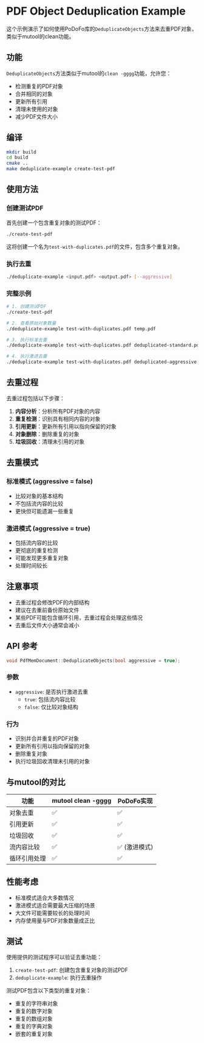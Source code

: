 # PDF Object Deduplication Example

这个示例演示了如何使用PoDoFo库的`DeduplicateObjects`方法来去重PDF对象，类似于mutool的clean功能。

## 功能

`DeduplicateObjects`方法类似于mutool的`clean -gggg`功能，允许您：

- 检测重复的PDF对象
- 合并相同的对象
- 更新所有引用
- 清理未使用的对象
- 减少PDF文件大小

## 编译

```bash
mkdir build
cd build
cmake ..
make deduplicate-example create-test-pdf
```

## 使用方法

### 创建测试PDF

首先创建一个包含重复对象的测试PDF：

```bash
./create-test-pdf
```

这将创建一个名为`test-with-duplicates.pdf`的文件，包含多个重复对象。

### 执行去重

```bash
./deduplicate-example <input.pdf> <output.pdf> [--aggressive]
```

### 完整示例

```bash
# 1. 创建测试PDF
./create-test-pdf

# 2. 查看原始对象数量
./deduplicate-example test-with-duplicates.pdf temp.pdf

# 3. 执行标准去重
./deduplicate-example test-with-duplicates.pdf deduplicated-standard.pdf

# 4. 执行激进去重
./deduplicate-example test-with-duplicates.pdf deduplicated-aggressive.pdf --aggressive
```

## 去重过程

去重过程包括以下步骤：

1. **内容分析**：分析所有PDF对象的内容
2. **重复检测**：识别具有相同内容的对象
3. **引用更新**：更新所有引用以指向保留的对象
4. **对象删除**：删除重复的对象
5. **垃圾回收**：清理未引用的对象

## 去重模式

### 标准模式 (aggressive = false)
- 比较对象的基本结构
- 不包括流内容的比较
- 更快但可能遗漏一些重复

### 激进模式 (aggressive = true)
- 包括流内容的比较
- 更彻底的重复检测
- 可能发现更多重复对象
- 处理时间较长

## 注意事项

- 去重过程会修改PDF的内部结构
- 建议在去重前备份原始文件
- 某些PDF可能包含循环引用，去重过程会处理这些情况
- 去重后文件大小通常会减小

## API 参考

```cpp
void PdfMemDocument::DeduplicateObjects(bool aggressive = true);
```

### 参数

- `aggressive`: 是否执行激进去重
  - `true`: 包括流内容比较
  - `false`: 仅比较对象结构

### 行为

- 识别并合并重复的PDF对象
- 更新所有引用以指向保留的对象
- 删除重复对象
- 执行垃圾回收清理未引用的对象

## 与mutool的对比

| 功能 | mutool clean -gggg | PoDoFo实现 |
|------|-------------------|------------|
| 对象去重 | ✅ | ✅ |
| 引用更新 | ✅ | ✅ |
| 垃圾回收 | ✅ | ✅ |
| 流内容比较 | ✅ | ✅ (激进模式) |
| 循环引用处理 | ✅ | ✅ |

## 性能考虑

- 标准模式适合大多数情况
- 激进模式适合需要最大压缩的场景
- 大文件可能需要较长的处理时间
- 内存使用量与PDF对象数量成正比

## 测试

使用提供的测试程序可以验证去重功能：

1. `create-test-pdf`: 创建包含重复对象的测试PDF
2. `deduplicate-example`: 执行去重操作

测试PDF包含以下类型的重复对象：
- 重复的字符串对象
- 重复的数字对象
- 重复的数组对象
- 重复的字典对象
- 嵌套的重复对象 